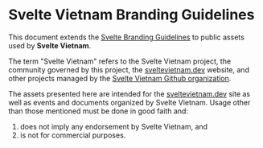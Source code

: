 # Svelte Vietnam Branding Guidelines

This document extends the [Svelte Branding Guidelines](https://github.com/sveltejs/branding) to public assets used by **Svelte Vietnam**.

The term "Svelte Vietnam" refers to the Svelte Vietnam project, the community governed by this project, the [sveltevietnam.dev] website, and other projects managed by the [Svelte Vietnam Github organization][sveltevietnam.github].

The assets presented here are intended for the [sveltevietnam.dev] site as well as events and documents organized by Svelte Vietnam. Usage other than those mentioned must be done in good faith and:

1. does not imply any endorsement by Svelte Vietnam, and
2. is not for commercial purposes.

[sveltevietnam.dev]: https://sveltevietnam.dev
[sveltevietnam.github]: https://github.com/sveltevietnam
